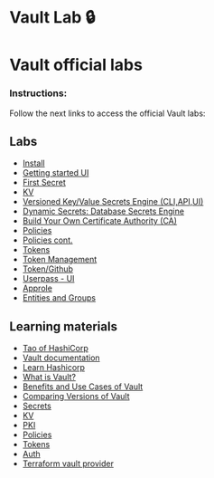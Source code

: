 # Vault Lab 🔒

# Vault official labs

### Instructions:
Follow the next links to access the official Vault labs:

## Labs
* [Install](https://learn.hashicorp.com/tutorials/vault/getting-started-install?in=vault/getting-started-ui)
* [Getting started UI​](https://learn.hashicorp.com/tutorials/vault/getting-started-ui?in=vault/getting-started-ui)
* [First Secret](https://learn.hashicorp.com/tutorials/vault/getting-started-first-secret?in=vault/interactive)
* [KV](https://learn.hashicorp.com/tutorials/vault/getting-started-secrets-engines)
* [Versioned Key/Value Secrets Engine (CLI,API,UI)](https://learn.hashicorp.com/tutorials/vault/versioned-kv?in=vault/interactive)
* [Dynamic Secrets: Database Secrets Engine](https://learn.hashicorp.com/tutorials/vault/database-secrets?in=vault/interactive)
* [Build Your Own Certificate Authority (CA)](https://learn.hashicorp.com/tutorials/vault/pki-engine?in=vault/interactive)
* [Policies](https://learn.hashicorp.com/tutorials/vault/getting-started-policies?in=vault/interactive)
* [Policies cont.](https://learn.hashicorp.com/tutorials/vault/policies)
* [Tokens](https://learn.hashicorp.com/tutorials/vault/tokens?in=vault/tokens)
* [Token Management](https://learn.hashicorp.com/tutorials/vault/token-management?in=vault/tokens)
* [Token/Github](https://learn.hashicorp.com/tutorials/vault/getting-started-authentication?in=vault/getting-started)
* [Userpass - UI](https://learn.hashicorp.com/tutorials/vault/getting-started-auth-ui)
* [Approle](https://learn.hashicorp.com/tutorials/vault/approle?in=vault/auth-methods)
* [Entities and Groups](https://learn.hashicorp.com/tutorials/vault/identity?in=vault/auth-methods)


## Learning materials
- [Tao of HashiCorp](https://www.hashicorp.com/tao-of-hashicorp)
- [Vault documentation](https://www.vaultproject.io/docs/)
- [Learn Hashicorp](https://learn.hashicorp.com/vault)
- [What is Vault?](https://www.vaultproject.io/docs/what-is-vault)
- [Benefits and Use Cases of Vault​](https://www.vaultproject.io/docs/use-cases)
- [Comparing Versions of Vault](https://www.hashicorp.com/products/vault/features)
- [Secrets](https://www.vaultproject.io/docs/secrets)​
- [KV​](https://www.vaultproject.io/docs/secrets/kv/kv-v2)​
- [PKI​](https://www.vaultproject.io/docs/secrets/pki)​
- [Policies](https://www.vaultproject.io/docs/concepts/policies)
- [Tokens](https://www.vaultproject.io/docs/concepts/tokens)
- [Auth](https://www.vaultproject.io/docs/concepts/auth)
- [Terraform vault provider](https://www.terraform.io/docs/providers/vault/index.html)


